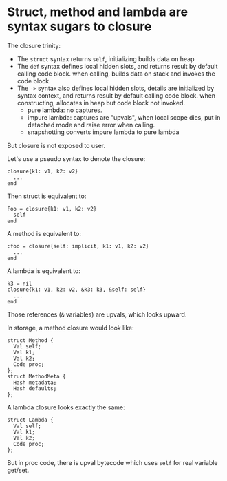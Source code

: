 # Struct, method and lambda are syntax sugars to closure

The closure trinity:

- The `struct` syntax returns `self`, initializing builds data on heap
- The `def` syntax defines local hidden slots, and returns result by default calling code block. when calling, builds data on stack and invokes the code block.
- The `->` syntax also defines local hidden slots, details are initialized by syntax context, and returns result by default calling code block. when constructing, allocates in heap but code block not invoked.
  - pure lambda: no captures.
  - impure lambda: captures are "upvals", when local scope dies, put in detached mode and raise error when calling.
  - snapshotting converts impure lambda to pure lambda

But closure is not exposed to user.

Let's use a pseudo syntax to denote the closure:

    closure{k1: v1, k2: v2}
      ...
    end

Then struct is equivalent to:

    Foo = closure{k1: v1, k2: v2}
      self
    end

A method is equivalent to:

    :foo = closure{self: implicit, k1: v1, k2: v2}
      ...
    end

A lambda is equivalent to:

    k3 = nil
    closure{k1: v1, k2: v2, &k3: k3, &self: self}
      ...
    end

Those references (`&` variables) are upvals, which looks upward.

In storage, a method closure would look like:

    struct Method {
      Val self;
      Val k1;
      Val k2;
      Code proc;
    };
    struct MethodMeta {
      Hash metadata;
      Hash defaults;
    };

A lambda closure looks exactly the same:

    struct Lambda {
      Val self;
      Val k1;
      Val k2;
      Code proc;
    };

But in proc code, there is upval bytecode which uses `self` for real variable get/set.
